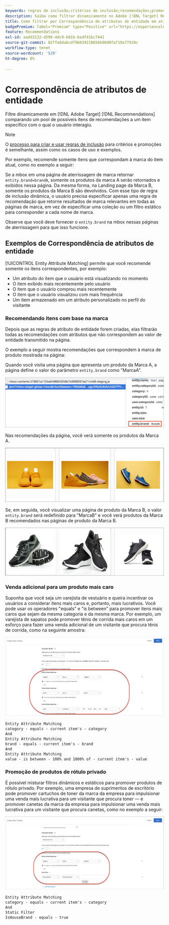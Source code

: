```yaml
---
keywords: regras de inclusão;critérios de inclusão;recomendações;promoção;promoções;filtragem dinâmica;dinâmico;correspondência de atributos de entidade
description: Saiba como filtrar dinamicamente no Adobe [!DNL Target] Recommendations comparando um pool de itens em potencial a um item específico com o qual o usuário interagiu.
title: Como filtrar por Correspondência de atributos de entidade em atividades do Recommendations?
badgePremium: label="Premium" type="Positive" url="https://experienceleague.adobe.com/docs/target/using/introduction/intro.html?lang=pt-BR#premium newtab=true" tooltip="Consulte o que está incluído no Target Premium."
feature: Recommendations
exl-id: aadd3132-d590-4dc9-b01b-bedf41bc7441
source-git-commit: 02ffe8da6cdf96039218656b9690fa719a77910c
workflow-type: tm+mt
source-wordcount: '529'
ht-degree: 0%

---
```


# Correspondência de atributos de entidade

Filtre dinamicamente em [!DNL Adobe Target] [!DNL Recommendations] comparando um pool de possíveis itens de recomendações a um item específico com o qual o usuário interagiu.

>[!NOTE]
>
>O [processo para criar e usar regras de inclusão](/help/main/c-recommendations/c-algorithms/use-dynamic-and-static-inclusion-rules.md) para critérios e promoções é semelhante, assim como os casos de uso e exemplos.

Por exemplo, recomende somente itens que correspondam à marca do item atual, como no exemplo a seguir:

Se a mbox em uma página de aterrissagem de marca retornar `entity.brand=brandA`, somente os produtos da marca A serão retornados e exibidos nessa página. Da mesma forma, na Landing page da Marca B, somente os produtos da Marca B são devolvidos. Com esse tipo de regra de inclusão dinâmica, o usuário precisa especificar apenas uma regra de recomendação que retorne resultados de marca relevantes em todas as páginas de marca, em vez de especificar uma coleção ou um filtro estático para corresponder a cada nome de marca.

Observe que você deve fornecer o `entity.brand` na mbox nessas páginas de aterrissagem para que isso funcione.

## Exemplos de Correspondência de atributos de entidade

[!UICONTROL Entity Attribute Matching] permite que você recomende somente os itens correspondentes, por exemplo:

* Um atributo do item que o usuário está visualizando no momento
* O item exibido mais recentemente pelo usuário
* O item que o usuário comprou mais recentemente
* O item que o usuário visualizou com mais frequência
* Um item armazenado em um atributo personalizado no perfil do visitante

### Recomendando itens com base na marca

Depois que as regras de atributo de entidade forem criadas, elas filtrarão todas as recomendações com atributos que não correspondem ao valor de entidade transmitido na página.

O exemplo a seguir mostra recomendações que correspondem à marca de produto mostrada na página:

Quando você visita uma página que apresenta um produto da Marca A, a página define o valor do parâmetro `entity.brand` como &quot;MarcaA&quot;.

![Exemplo de chamada do Target](/help/main/c-recommendations/c-algorithms/assets/example-target-call.png)

Nas recomendações da página, você verá somente os produtos da Marca A.

![Recomendações para a marca A](/help/main/c-recommendations/c-algorithms/assets/brandA.png)

Se, em seguida, você visualizar uma página de produto da Marca B, o valor `entity.brand` será redefinido para &quot;MarcaB&quot; e você verá produtos da Marca B recomendados nas páginas de produto da Marca B.

![Recomendações sobre a Marca B](/help/main/c-recommendations/c-algorithms/assets/brandB.png)

### Venda adicional para um produto mais caro

Suponha que você seja um varejista de vestuário e queira incentivar os usuários a considerar itens mais caros e, portanto, mais lucrativos. Você pode usar os operadores &quot;equals&quot; e &quot;is between&quot; para promover itens mais caros que sejam da mesma categoria e da mesma marca. Por exemplo, um varejista de sapatos pode promover tênis de corrida mais caros em um esforço para fazer uma venda adicional de um visitante que procura tênis de corrida, como na seguinte amostra:

![Venda adicional](/help/main/c-recommendations/c-algorithms/assets/upsell.png)

```
Entity Attribute Matching
category - equals - current item's - category 
And 
Entity Attribute Matching
brand - equals - current item's - brand 
And 
Entity Attribute Matching
value - is between - 100% and 1000% of - current item's - value
```

### Promoção de produtos de rótulo privado

É possível misturar filtros dinâmicos e estáticos para promover produtos de rótulo privado. Por exemplo, uma empresa de suprimentos de escritório pode promover cartuchos de toner da marca da empresa para impulsionar uma venda mais lucrativa para um visitante que procura toner — e promover canetas da marca da empresa para impulsionar uma venda mais lucrativa para um visitante que procura canetas, como no exemplo a seguir:

![Marca da Casa](/help/main/c-recommendations/c-algorithms/assets/housebrand.png)

```
Entity Attribute Matching
category - equals - current item's - category 
And
Static Filter
IsHouseBrand - equals - true
```
